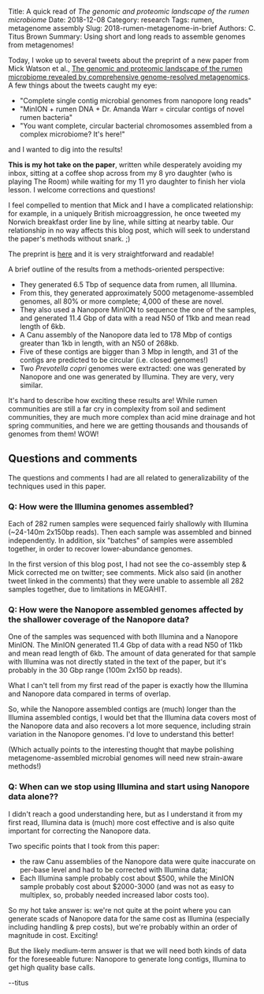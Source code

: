 Title: A quick read of _The genomic and proteomic landscape of the rumen microbiome_
Date: 2018-12-08
Category: research
Tags: rumen, metagenome assembly
Slug: 2018-rumen-metagenome-in-brief
Authors: C. Titus Brown
Summary: Using short and long reads to assemble genomes from metagenomes!

Today, I woke up to several tweets about the preprint of a new paper from Mick
Watson et al.,
[The genomic and proteomic landscape of the rumen microbiome revealed by comprehensive genome-resolved metagenomics](https://twitter.com/BioMickWatson/status/1071443060914032640). A few things about the tweets caught my eye:

* "Complete single contig microbial genomes from nanopore long reads"
* "MinION + rumen DNA + Dr. Amanda Warr = circular contigs of novel rumen bacteria"
* "You want complete, circular bacterial chromosomes assembled from a complex microbiome? It's here!"

and I wanted to dig into the results!

**This is my hot take on the paper**, written while desperately
avoiding my inbox, sitting at a coffee shop across from my 8 yro
daughter (who is playing The Room) while waiting for my 11 yro
daughter to finish her viola lesson.  I welcome corrections and
questions!

I feel compelled to mention that Mick and I have a complicated
relationship: for example, in a uniquely British microaggression, he
once tweeted my Norwich breakfast order line by line, while sitting at
nearby table. Our relationship in no way affects this blog post, which
will seek to understand the paper's methods without snark. ;)

The preprint is
[here](https://www.biorxiv.org/content/early/2018/12/08/489443) and it
is very straightforward and readable!

A brief outline of the results from a methods-oriented perspective:

* They generated 6.5 Tbp of sequence data from rumen, all Illumina.
* From this, they generated approximately 5000 metagenome-assembled genomes, all 80% or more complete; 4,000 of these are novel.
* They also used a Nanopore MinION to sequence the one of the samples, and generated 11.4 Gbp of data with a read N50 of 11kb and mean read length of 6kb.
* A Canu assembly of the Nanopore data led to 178 Mbp of contigs greater than 1kb in length, with an N50 of 268kb.
* Five of these contigs are bigger than 3 Mbp in length, and 31 of the contigs are predicted to be circular (i.e. closed genomes!)
* Two *Prevotella copri* genomes were extracted: one was generated by Nanopore and one was generated by Illumina. They are very, very similar.

It's hard to describe how exciting these results are! While rumen
communities are still a far cry in complexity from soil and sediment
communities, they are much more complex than acid mine drainage and
hot spring communities, and here we are getting thousands and
thousands of genomes from them! WOW!

## Questions and comments

The questions and comments I had are all related to generalizability
of the techniques used in this paper.

### Q: How were the Illumina genomes assembled?

Each of 282 rumen samples were sequenced fairly shallowly with
Illumina (~24-140m 2x150bp reads). Then
each sample was assembled and binned independently. In addition,
six "batches" of samples were assembled together, in order to recover
lower-abundance genomes.

In the first version of this blog post, I had not see the co-assembly
step & Mick corrected me on twitter; see comments.  Mick also said (in
another tweet linked in the comments) that they were unable to
assemble all 282 samples together, due to limitations in MEGAHIT.

### Q: How were the Nanopore assembled genomes affected by the shallower coverage of the Nanopore data?

One of the samples was sequenced with both Illumina and a Nanopore MinION.
The MinION generated 11.4 Gbp of data with a read N50 of
11kb and mean read length of 6kb. The amount of data generated for that
sample with Illumina was not directly stated in the text of the paper, but 
it's probably in the 30 Gbp range (100m 2x150 bp reads).

What I can't tell from my first read of the paper is exactly how the
Illumina and Nanopore data compared in terms of overlap.

So, while the Nanopore assembled contigs are (much) longer than the
Illumina assembled contigs, I would bet that the Illumina data covers
most of the Nanopore data and also recovers a lot more sequence,
including strain variation in the Nanopore genomes. I'd love to
understand this better!

(Which actually points to the interesting thought that maybe polishing
metagenome-assembled microbial genomes will need new strain-aware
methods!)

### Q: When can we stop using Illumina and start using Nanopore data alone??

I didn't reach a good understanding here, but as I understand it from
my first read, Illumina data is (much) more cost effective
and is also quite important for correcting the Nanopore data.

Two specific points that I took from this paper:

* the raw Canu assemblies of the Nanopore data were quite inaccurate on per-base level and had to be corrected with Illumina data;
* Each Illumina sample probably cost about $500, while the MinION
  sample probably cost about $2000-3000 (and was not as easy to
  multiplex, so, probably needed increased labor costs too).

So my hot take answer is: we're not quite at the point where you can
generate scads of Nanopore data for the same cost as Illumina
(especially including handling & prep costs), but we're probably within
an order of magnitude in cost. Exciting!

But the likely medium-term answer is that we will need both kinds of
data for the foreseeable future: Nanopore to generate long contigs,
Illumina to get high quality base calls.

--titus

